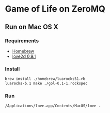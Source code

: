 # Game of Life on ZeroMQ

## Run on Mac OS X

### Requirements

- [Homebrew](http://brew.sh)
- [love2d 0.9.1](https://love2d.org)

### Install

```bash
brew install ./homebrew/luarocks51.rb
luarocks-5.1 make ./gol-0.1-1.rockspec
```
### Run

```bash
/Applications/love.app/Contents/MacOS/love .
```

